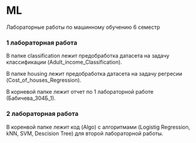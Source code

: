 # ML
Лабораторные работы по машинному обучению 6 семестр

### 1 лабораторная работа
В папке classification лежит предобработка датасета на задачу классификации (Adult_income_Classification).

В папке housing лежит предобработка датасета на задачу регресии (Cost_of_houses_Regression).

В корневой папке лежит отчет по 1 лабораторной работе (Бабичева_304Б_1).

### 2 лабораторная работа
В коренвой папке лежит код (Algo) с алгоритмами (Logistig Regression, kNN, SVM, Descision Tree) для второй лабораторной работы. 
